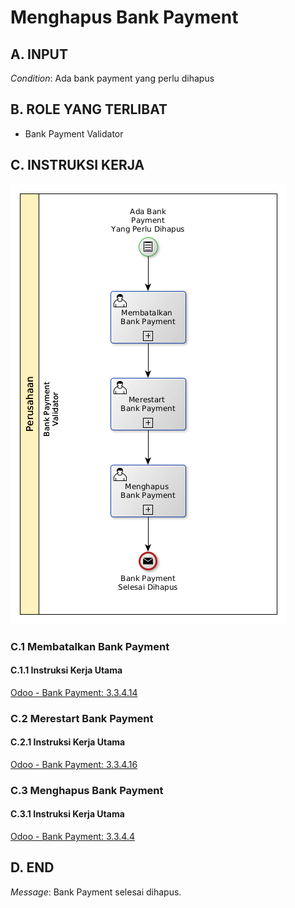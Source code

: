 # Menghapus Bank Payment

## <a name="input">A. INPUT</a>

*Condition*: Ada bank payment yang perlu dihapus

## <a name="role">B. ROLE YANG TERLIBAT</a>

* Bank Payment Validator

## <a name="instruksi">C. INSTRUKSI KERJA</a>

![](../img/prosedur-kerja/menghapus-bank-payment.png)

### C.1 Membatalkan Bank Payment

#### C.1.1 Instruksi Kerja Utama

[Odoo - Bank Payment: 3.3.4.14](../transaksi/bank-payment/batal.md)

### C.2 Merestart Bank Payment

#### C.2.1 Instruksi Kerja Utama

[Odoo - Bank Payment: 3.3.4.16](../transaksi/bank-payment/restart.md)

### C.3 Menghapus Bank Payment

#### C.3.1 Instruksi Kerja Utama

[Odoo - Bank Payment: 3.3.4.4](../transaksi/bank-payment/menghapus.md)

## <a name="input">D. END</a>

*Message*: Bank Payment selesai dihapus.
